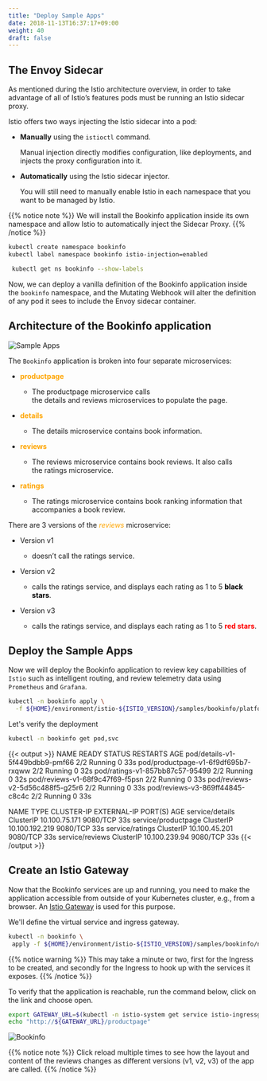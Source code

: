 ```yaml
---
title: "Deploy Sample Apps"
date: 2018-11-13T16:37:17+09:00
weight: 40
draft: false
---
```


## The Envoy Sidecar

As mentioned during the Istio architecture overview, in order to take advantage of all of Istio’s features pods must be running an Istio sidecar proxy.

Istio offers two ways injecting the Istio sidecar into a pod:

* **Manually** using the `istioctl` command.

  Manual injection directly modifies configuration, like deployments, and injects the proxy configuration into it.

* **Automatically** using the Istio sidecar injector.

    You will still need to manually enable Istio in each namespace that you want to be managed by Istio.

{{% notice note %}}
We will install the Bookinfo application inside its own namespace and allow Istio to automatically inject the Sidecar Proxy.
{{% /notice %}}

```bash
kubectl create namespace bookinfo
kubectl label namespace bookinfo istio-injection=enabled

 kubectl get ns bookinfo --show-labels
```

Now, we can deploy a vanilla definition of the Bookinfo application inside the `bookinfo` namespace, and the Mutating Webhook will alter the definition of any pod it sees to include the Envoy sidecar container.

## Architecture of the Bookinfo application

![Sample Apps](/images/istio/istio_bookinfo_architecture.png)

The `Bookinfo` application is broken into four separate microservices:

* <span style="color:orange">**productpage**</span>
  * The productpage microservice calls the details and reviews microservices to populate the page.

* <span style="color:orange">**details**</span>
  * The details microservice contains book information.

* <span style="color:orange">**reviews**</span>
  * The reviews microservice contains book reviews. It also calls the ratings microservice.

* <span style="color:orange">**ratings**</span>
  * The ratings microservice contains book ranking information that accompanies a book review.

There are 3 versions of the <span style="color:orange">*reviews*</span> microservice:

* Version v1
  * doesn’t call the ratings service.

* Version v2
  * calls the ratings service, and displays each rating as 1 to 5 <span style="color:black">**black stars**</span>.

* Version v3
  * calls the ratings service, and displays each rating as 1 to 5 <span style="color:red">**red stars**</span>.

## Deploy the Sample Apps

Now we will deploy the Bookinfo application to review key capabilities of `Istio` such as intelligent routing, and review telemetry data using `Prometheus` and `Grafana`.

```bash
kubectl -n bookinfo apply \
  -f ${HOME}/environment/istio-${ISTIO_VERSION}/samples/bookinfo/platform/kube/bookinfo.yaml
```

Let's verify the deployment

```bash
kubectl -n bookinfo get pod,svc
```

{{< output >}}
NAME                                  READY   STATUS    RESTARTS   AGE
pod/details-v1-5f449bdbb9-pmf66       2/2     Running   0          33s
pod/productpage-v1-6f9df695b7-rxqww   2/2     Running   0          32s
pod/ratings-v1-857bb87c57-95499       2/2     Running   0          32s
pod/reviews-v1-68f9c47f69-f5psn       2/2     Running   0          33s
pod/reviews-v2-5d56c488f5-g25r6       2/2     Running   0          33s
pod/reviews-v3-869ff44845-c8c4c       2/2     Running   0          33s

NAME                  TYPE        CLUSTER-IP       EXTERNAL-IP   PORT(S)    AGE
service/details       ClusterIP   10.100.75.171    <none>        9080/TCP   33s
service/productpage   ClusterIP   10.100.192.219   <none>        9080/TCP   33s
service/ratings       ClusterIP   10.100.45.201    <none>        9080/TCP   33s
service/reviews       ClusterIP   10.100.239.94    <none>        9080/TCP   33s
{{< /output >}}

## Create an Istio Gateway

Now that the Bookinfo services are up and running, you need to make the application accessible from outside of your Kubernetes cluster, e.g., from a browser. An [Istio Gateway](https://istio.io/docs/concepts/traffic-management/#gateways) is used for this purpose.

We'll define the virtual service and ingress gateway.

```bash
kubectl -n bookinfo \
 apply -f ${HOME}/environment/istio-${ISTIO_VERSION}/samples/bookinfo/networking/bookinfo-gateway.yaml
```

{{% notice warning %}}
This may take a minute or two, first for the Ingress to be created, and secondly for the Ingress to hook up with the services it exposes.
{{% /notice %}}

To verify that the application is reachable, run the command below, click on the link and choose open.

```bash
export GATEWAY_URL=$(kubectl -n istio-system get service istio-ingressgateway -o jsonpath='{.status.loadBalancer.ingress[0].hostname}')
echo "http://${GATEWAY_URL}/productpage"
```

![Bookinfo](/images/istio/istio_bookinfo_1.png)

{{% notice note %}}
Click reload multiple times to see how the layout and content of the reviews changes as different versions (v1, v2, v3) of the app are called.
{{% /notice %}}
